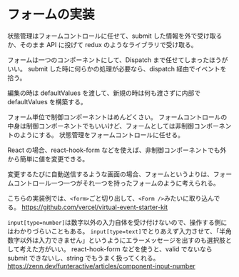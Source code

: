 # フォームの実装

状態管理はフォームコントロールに任せて、submit した情報を外で受け取るか、そのまま API に投げて redux のようなライブラリで受け取る。

フォームは一つのコンポーネントにして、Dispatch まで任せてしまったほうがいい。
submit した時に何らかの処理が必要なら、dispatch 経由でイベントを拾う。

編集の時は defaultValues を渡して、新規の時は何も渡さずに内部で defaultValues を構築する。

フォーム単位で制御コンポーネントはめんどくさい。
フォームコントロールの中身は制御コンポーネントでもいいけど、フォームとしては非制御コンポーネントのようにする。
状態管理をフォームコントロールに任せる。

React の場合、react-hook-form などを使えば、非制御コンポーネントでも外から簡単に値を変更できる。

変更するたびに自動送信するような画面の場合、フォームというよりは、フォームコントロール一つ一つがそれ一つを持ったフォームのように考えられる。

こちらの実装例では、`<form>`ごと切り出して、`<Form />`みたいに取り込んでる。
https://github.com/vercel/virtual-event-starter-kit

`input[type=number]`は数字以外の入力自体を受け付けないので、操作する側にはわかりづらいこともある。
`input[type=text]`でとりあえず入力させて、「半角数字以外は入力できません」というようにエラーメッセージを出すのも選択肢として考えた方がいい。
react-hook-form などを使うと、valid でないなら submit できないし、string でもうまく扱ってくれる。
https://zenn.dev/funteractive/articles/component-input-number
